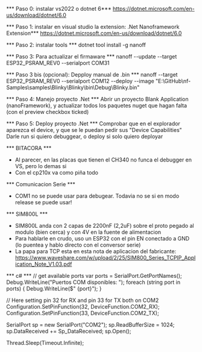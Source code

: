 *** Paso 0: instalar vs2022 o dotnet 6***
https://dotnet.microsoft.com/en-us/download/dotnet/6.0

*** Paso 1: instalar en visual studio la extension: .Net Nanoframework Extension***
https://dotnet.microsoft.com/en-us/download/dotnet/6.0

*** Paso 2: instalar tools ***
dotnet tool install -g nanoff

*** Paso 3: Para actualizar el firmaware ***
nanoff --update --target ESP32_PSRAM_REV0 --serialport COM31

*** Paso 3 bis (opcional): Depploy manual de .bin *** 
nanoff --target ESP32_PSRAM_REV0 --serialport COM12 --deploy --image "E:\GitHub\nf-Samples\samples\Blinky\Blinky\bin\Debug\Blinky.bin"

*** Paso 4: Manejo proyecto .Net *** 
Abrir un proyecto Blank Application (nanoFramework), y actualizar todos los paquetes nuget que hagan falta (con el preview checkbox ticked)

*** Paso 5: Deploy proyecto .Net *** 
Comprobar que en el explorador aparezca el device, y que se le puedan pedir sus "Device Capabilities"
Darle run si quiero debuggear, o deploy si solo quiero deployar

*** BITACORA ***
- Al parecer, en las placas que tienen el CH340 no funca el debugger en VS, pero lo demas si
- Con el cp210x va como piña todo

*** Comunicacion Serie ***
- COM1 no se puede usar para debugear. Todavia no se si en modo release se puede usar!

*** SIM800L ***
- SIM800L anda con 2 capas de 2200nF (2,2uF) sobre el proto pegado al modulo (bien cerca) y con 4V en la fuente de alimentacion
- Para hablarle en crudo, uso un ESP32 con el pin EN conectado a GND (lo puentea y hablo directo con el conversor serie)
- La papa para TCP esta en esta nota de aplicacion del fabricante: https://www.waveshare.com/w/upload/2/25/SIM800_Series_TCPIP_Application_Note_V1.03.pdf





*** c# ***
// get available ports
 var ports = SerialPort.GetPortNames();
 Debug.WriteLine("Puertos COM disponibles: ");
 foreach (string port in ports)
 {
     Debug.WriteLine($" {port}");
 }

 // Here setting pin 32 for RX and pin 33 for TX both on COM2
 Configuration.SetPinFunction(32, DeviceFunction.COM2_RX);
 Configuration.SetPinFunction(33, DeviceFunction.COM2_TX);

 SerialPort sp = new SerialPort("COM2");
 sp.ReadBufferSize = 1024;
 sp.DataReceived += Sp_DataReceived;
 sp.Open();

 Thread.Sleep(Timeout.Infinite);
